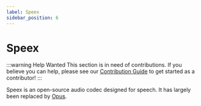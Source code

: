 ```yaml
---
label: Speex
sidebar_position: 6
---
```


# Speex

:::warning Help Wanted
This section is in need of contributions. If you believe you can help, please see our [Contribution Guide](../contribution-guide.md) to get started as a contributor!
:::

Speex is an open-source audio codec designed for speech. It has largely been replaced by [Opus](../audio/opus.md).